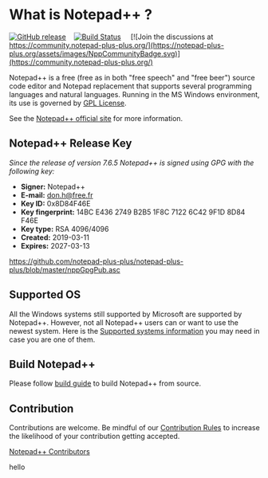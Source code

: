 What is Notepad++ ?
===================

[![GitHub release](https://img.shields.io/github/release/notepad-plus-plus/notepad-plus-plus.svg)](../../releases/latest)&nbsp;&nbsp;&nbsp;&nbsp;[![Build Status](https://img.shields.io/github/actions/workflow/status/notepad-plus-plus/notepad-plus-plus/CI_build.yml)](https://github.com/notepad-plus-plus/notepad-plus-plus/actions/workflows/CI_build.yml)
&nbsp;&nbsp;&nbsp;&nbsp;[![Join the discussions at https://community.notepad-plus-plus.org/](https://notepad-plus-plus.org/assets/images/NppCommunityBadge.svg)](https://community.notepad-plus-plus.org/)

Notepad++ is a free (free as in both "free speech" and "free beer") source code
editor and Notepad replacement that supports several programming languages and
natural languages. Running in the MS Windows environment, its use is governed by
[GPL License](LICENSE).

See the [Notepad++ official site](https://notepad-plus-plus.org/) for more information.

Notepad++ Release Key
---------------------
_Since the release of version 7.6.5 Notepad++ is signed using GPG with the following key:_

- **Signer:** Notepad++
- **E-mail:** don.h@free.fr
- **Key ID:** 0x8D84F46E
- **Key fingerprint:** 14BC E436 2749 B2B5 1F8C 7122 6C42 9F1D 8D84 F46E
- **Key type:** RSA 4096/4096
- **Created:** 2019-03-11
- **Expires:** 2027-03-13

https://github.com/notepad-plus-plus/notepad-plus-plus/blob/master/nppGpgPub.asc


Supported OS
------------

All the Windows systems still supported by Microsoft are supported by Notepad++. However, not all Notepad++ users can or want to use the newest system. Here is the [Supported systems information](SUPPORTED_SYSTEM.md) you may need in case you are one of them.




Build Notepad++
---------------

Please follow [build guide](BUILD.md) to build Notepad++ from source.


Contribution
------------

Contributions are welcome. Be mindful of our [Contribution Rules](CONTRIBUTING.md) to increase the likelihood of your contribution getting accepted.

[Notepad++ Contributors](https://github.com/notepad-plus-plus/notepad-plus-plus/graphs/contributors)

hello

